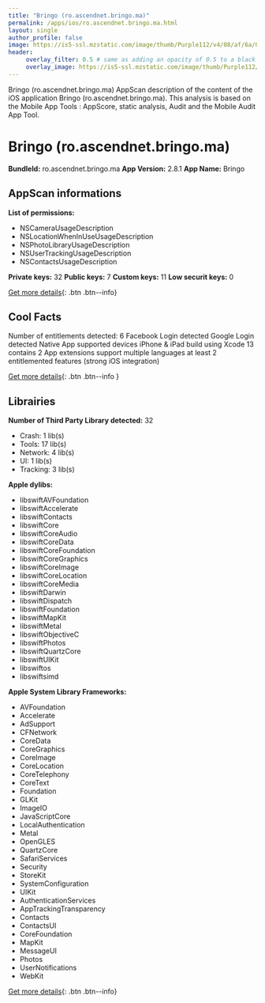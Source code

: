 ```yaml
---
title: "Bringo (ro.ascendnet.bringo.ma)"
permalink: /apps/ios/ro.ascendnet.bringo.ma.html
layout: single
author_profile: false
image: https://is5-ssl.mzstatic.com/image/thumb/Purple112/v4/08/af/6a/08af6ac4-95a3-4b64-dd05-033761395afe/AppIcon-0-0-1x_U007emarketing-0-0-0-7-0-0-sRGB-0-0-0-GLES2_U002c0-512MB-85-220-0-0.png/512x512bb.jpg
header: 
     overlay_filter: 0.5 # same as adding an opacity of 0.5 to a black background
     overlay_image: https://is5-ssl.mzstatic.com/image/thumb/Purple112/v4/08/af/6a/08af6ac4-95a3-4b64-dd05-033761395afe/AppIcon-0-0-1x_U007emarketing-0-0-0-7-0-0-sRGB-0-0-0-GLES2_U002c0-512MB-85-220-0-0.png/512x512bb.jpg
---
```

Bringo (ro.ascendnet.bringo.ma) AppScan description of the content of the iOS application Bringo (ro.ascendnet.bringo.ma). This analysis is based on the Mobile App Tools : AppScore, static analysis, Audit and the Mobile Audit App Tool.

# Bringo (ro.ascendnet.bringo.ma)

**BundleId:** ro.ascendnet.bringo.ma
**App Version:** 2.8.1
**App Name:** Bringo


## AppScan informations 

**List of permissions:** 
- NSCameraUsageDescription
- NSLocationWhenInUseUsageDescription
- NSPhotoLibraryUsageDescription
- NSUserTrackingUsageDescription
- NSContactsUsageDescription
  
  
**Private keys:** 32
**Public keys:** 7
**Custom keys:** 11
**Low securit keys:** 0
  
[Get more details](/pricing.html){: .btn .btn--info}

## Cool Facts

Number of entitlements detected: 6
Facebook Login detected
Google Login detected
Native App
supported devices iPhone & iPad
build using Xcode 13
contains 2 App extensions
support multiple languages
at least 2 entitlemented features (strong iOS integration)
  
[Get more details](/pricing.html){: .btn .btn--info }

## Librairies 
**Number of Third Party Library detected:** 32
- Crash: 1 lib(s)
- Tools: 17 lib(s)
- Network: 4 lib(s)
- UI: 1 lib(s)
- Tracking: 3 lib(s)


**Apple dylibs:**
- libswiftAVFoundation
- libswiftAccelerate
- libswiftContacts
- libswiftCore
- libswiftCoreAudio
- libswiftCoreData
- libswiftCoreFoundation
- libswiftCoreGraphics
- libswiftCoreImage
- libswiftCoreLocation
- libswiftCoreMedia
- libswiftDarwin
- libswiftDispatch
- libswiftFoundation
- libswiftMapKit
- libswiftMetal
- libswiftObjectiveC
- libswiftPhotos
- libswiftQuartzCore
- libswiftUIKit
- libswiftos
- libswiftsimd


**Apple System Library Frameworks:**
- AVFoundation
- Accelerate
- AdSupport
- CFNetwork
- CoreData
- CoreGraphics
- CoreImage
- CoreLocation
- CoreTelephony
- CoreText
- Foundation
- GLKit
- ImageIO
- JavaScriptCore
- LocalAuthentication
- Metal
- OpenGLES
- QuartzCore
- SafariServices
- Security
- StoreKit
- SystemConfiguration
- UIKit
- AuthenticationServices
- AppTrackingTransparency
- Contacts
- ContactsUI
- CoreFoundation
- MapKit
- MessageUI
- Photos
- UserNotifications
- WebKit


  
[Get more details](/pricing.html){: .btn .btn--info}

